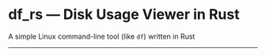 # df_rs — Disk Usage Viewer in Rust

A simple Linux command-line tool (like `df`) written in Rust

---
